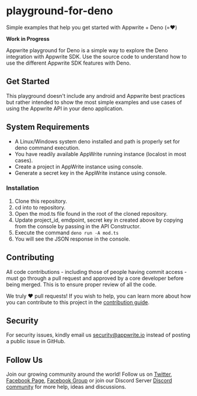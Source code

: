 # playground-for-deno
Simple examples that help you get started with Appwrite + Deno (=❤️)

**Work in Progress**

Appwrite playground for Deno is a simple way to explore the Deno integration with Appwrite SDK. Use the source code to understand how to use the different Appwrite SDK features with Deno.

## Get Started

This playground doesn't include any android and Appwrite best practices but rather intended to show the most simple examples and use cases of using the Appwrite API in your deno application.

## System Requirements 
* A Linux/Windows system deno installed and path is properly set for deno command execution.
* You have readily available AppWrite running instance (localost in most cases).
* Create a  project in AppWrite instance using console.
* Generate a secret key in the AppWrite instance using console.

### Installation
1. Clone this repository.
2. cd into to repository.
3. Open the mod.ts file found in the root of the cloned repository.
4. Update project_id, emdpoint, secret key in created above by copying from the console by passing in the API Constructor.  
5. Execute the command `deno run -A mod.ts`
6. You will see the JSON response in the console.


## Contributing

All code contributions - including those of people having commit access - must go through a pull request and approved by a core developer before being merged. This is to ensure proper review of all the code.

We truly ❤️ pull requests! If you wish to help, you can learn more about how you can contribute to this project in the [contribution guide]([CONTRIBUTING.md](https://github.com/appwrite/appwrite/blob/master/CONTRIBUTING.md)).

## Security

For security issues, kindly email us [security@appwrite.io](mailto:security@appwrite.io) instead of posting a public issue in GitHub.

## Follow Us

Join our growing community around the world! Follow us on [Twitter](https://twitter.com/appwrite_io), [Facebook Page](https://www.facebook.com/appwrite.io), [Facebook Group](https://www.facebook.com/groups/appwrite.developers/) or join our Discord Server [Discord community](https://discord.gg/GSeTUeA) for more help, ideas and discussions.  
